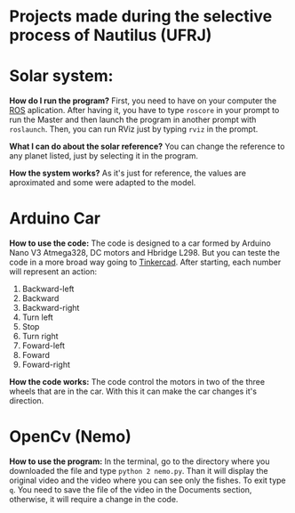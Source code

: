 # Projects made during the selective process of Nautilus (UFRJ) #

# Solar system:

**How do I run the program?**
First, you need to have on your computer the [ROS](http://wiki.ros.org/) aplication. After having it, you have to type `roscore` in your prompt to run the Master and then launch the program in another prompt with `roslaunch`. Then, you can run RViz just by typing `rviz` in the prompt.

**What I can do about the solar reference?**
You can change the reference to any planet listed, just by selecting it in the program.

**How the system works?**
As it's just for reference, the values are aproximated and some were adapted to the model.

# Arduino Car
**How to use the code:**
The code is designed to a car formed by Arduino Nano V3 Atmega328, DC motors and Hbridge L298. But you can teste the code in a more broad way going to [Tinkercad](https://www.tinkercad.com/). After starting, each number will represent an action:

1. Backward-left
2. Backward
3. Backward-right
4. Turn left
5. Stop
6. Turn right
7. Foward-left
8. Foward
9. Foward-right

**How the code works:**
The code control the motors in two of the three wheels that are in the car. With this it can make the car changes it's direction. 

# OpenCv (Nemo)

**How to use the program:**
In the terminal, go to the directory where you downloaded the file and type `python 2 nemo.py`. Than it will display the original video and the video where you can see only the fishes. To exit type `q`. You need to save the file of the video in the Documents section, otherwise, it will require a change in the code.

